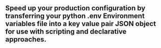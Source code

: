 ## Speed up your production configuration by transferring your python .env Environment variables file into a key value pair JSON object for use with scripting and declarative approaches.
